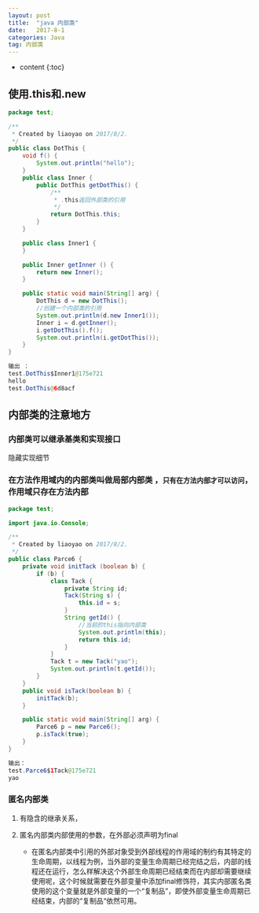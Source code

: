 ```yaml
---
layout: post
title:  "java 内部类"
date:   2017-8-1
categories: Java
tag: 内部类
---
```



* content
{:toc}


## 使用.this和.new 

```java
package test;

/**
 * Created by liaoyao on 2017/8/2.
 */
public class DotThis {
    void f() {
        System.out.println("hello");
    }
    public class Inner {
        public DotThis getDotThis() {
            /**
             * .this返回外部类的引用
             */
            return DotThis.this;
        }
    }

    public class Inner1 {
    }

    public Inner getInner () {
        return new Inner();
    }

    public static void main(String[] arg) {
        DotThis d = new DotThis();
        //创建一个内部类的引用
        System.out.println(d.new Inner1());
        Inner i = d.getInner();
        i.getDotThis().f();
        System.out.println(i.getDotThis());
    }
}

输出 ：
test.DotThis$Inner1@175e721
hello
test.DotThis@6d8acf

```

## 内部类的注意地方

### 内部类可以继承基类和实现接口
隐藏实现细节
### 在方法作用域内的内部类叫做局部内部类 ，`只有在方法内部才可以访问`，作用域只存在方法内部

```java
package test;

import java.io.Console;

/**
 * Created by liaoyao on 2017/8/2.
 */
public class Parce6 {
    private void initTack (boolean b) {
        if (b) {
            class Tack {
                private String id;
                Tack(String s) {
                    this.id = s;
                }
                String getId() {
                    //当前的this指向内部类
                    System.out.println(this);
                    return this.id;
                }
            }
            Tack t = new Tack("yao");
            System.out.println(t.getId());
        }
    }
    public void isTack(boolean b) {
        initTack(b);
    }

    public static void main(String[] arg) {
        Parce6 p = new Parce6();
        p.isTack(true);
    }
}

输出：
test.Parce6$1Tack@175e721
yao

```

### 匿名内部类

1. 有隐含的继承关系， 
2. 匿名内部类内部使用的参数，在外部必须声明为final

    - 在匿名内部类中引用的外部对象受到外部线程的作用域的制约有其特定的生命周期，以线程为例，当外部的变量生命周期已经完结之后，内部的线程还在运行，怎么样解决这个外部生命周期已经结束而在内部却需要继续使用呢，这个时候就需要在外部变量中添加final修饰符，其实内部匿名类使用的这个变量就是外部变量的一个“复制品”，即使外部变量生命周期已经结束，内部的“复制品“依然可用。
